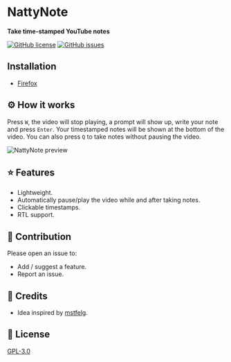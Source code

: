 # NattyNote
**Take time-stamped YouTube notes**

[![GitHub license](https://img.shields.io/github/license/ahmedelq/NattyNote)](https://github.com/ahmedelq/NattyNote/blob/main/LICENSE)
[![GitHub issues](https://img.shields.io/github/issues/ahmedelq/NattyNote)](https://github.com/ahmedelq/NattyNote/issues)

## Installation
- [Firefox](https://addons.mozilla.org/en-US/firefox/addon/nattynote/)

## ⚙️ How it works
Press `W`, the video will stop playing, a prompt will show up, write your note and press `Enter`. Your timestamped notes will be shown at the bottom of the video. 
You can also press `Q` to take notes without pausing the video. 

![NattyNote preview](https://github.com/ahmedelq/NattyNote/blob/main/preview.gif)

## ⭐ Features
- Lightweight.
- Automatically pause/play the video while and after taking notes. 
- Clickable timestamps.
- RTL support.

## 🌱 Contribution
Please open an issue to:
- Add / suggest a feature.
- Report an issue.


## 🖖 Credits 
- Idea inspired by [mstfelg](https://github.com/mstfelg).

## 📜 License
[GPL-3.0](https://github.com/ahmedelq/NattyNote/blob/main/LICENSE)
